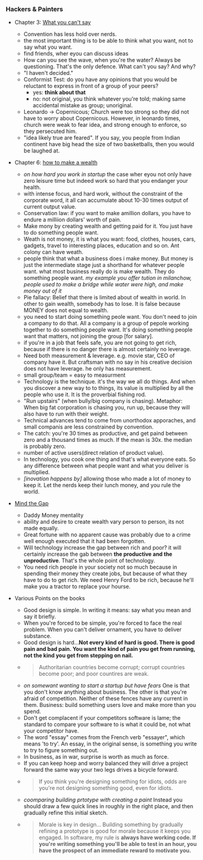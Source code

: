 ### Hackers & Painters ###
+ Chapter 3: [What you can't say](http://www.paulgraham.com/say.html)
    - Convention has less hold over nerds.
    - the most important thing is to be able to think what you want, not to say what you want.
    - find friends, wher eyou can discuss ideas
    - How can you see the wave, when you're the water? Always be questioning. That's the only defence. What can't you say? And why?
    - "I haven't decided."
    - Conformist Test: do you have any opinions that you would be reluctant to express in front of a group of your peers?
        + yes: **think about that**
        + no: not original, you think whatever you're told; making same accidental mistake as group; unoriginal.
    - Leonardo -> Copernicous; Church were too strong so they did not have to worry about Copernicous. However, in leonardo times, church were weak to fear idea, and strong enough to enforce, so they persecuted him.
    - "idea likely true are feared". If you say, you people from Indian continent have big head the size of two basketballs, then you would be laughed at.
    
+ Chapter 6: [how to make a wealth](http://www.paulgraham.com/wealth.html)
    - _on how hard you work in startup_ the case wher eyou not only have zero leisure time but indeed work so hard that you endanger your health.
    - with intense focus, and hard work, without the constraint of the corporate word, it all can accumulate about 10-30 times output of current output value.
    - Conservation law: if you want to make amillion dollars, you have to endure a milliion dollars' worth of pain.
    - Make mony by creating wealth and getting paid for it. You just have to do something people want.
    - Weath is not money, it is what you want: food, clothes, houses, cars, gadgets, travel to interesting places, education and so on. Ant colony can have weath.
    - people think that what a business does i make money. But money is just the intermediate stage just a shorthand for whatever people want. what most business really do is make wealth. They do something people want. _my example_ _you offer tution_ _in milanchow, people used to make a bridge while water were high, and make money out of it_
    - Pie fallacy: Belief that there is limited about of wealth in world. In other to gain wealth, somebody has to lose. It is false because MONEY does not equal to wealth.
    - you need to start doing something peole want. You don't need to join a company to do that. All a company is a group of pepole working together to do something people want. It's doing something people want that matters, not joining the group [for salary].
    - if you're in a job that feels safe, you are not going to get rich, because if there is no danger there is almost certainly no leverage. 
    - Need both measurement & leverage. e.g. movie star, CEO of company have it. But craftsman with no say in his creative decision does not have leverage. he only has measurement.
    - small group/team = easy to measurment
    - Technology is the technique. it's the way we all do things. And when you discover a new way to to things, its value is multiplied by all the people who use it. It is the proverbial fishing rod.
    - "Run upstairs" (when bully/big company is chasing). Metaphor: When big fat corporation is chasing you, run up, because they will also have to run with their weight.
    - Technical advances tend to come from unorthodox apporaches, and small companis are less constrained by convention.
    - The catch: you're 30 times as productive, and get paind between zero and a thousand times as much. If the mean is 30x. the median is probably zero.
    - number of active users(direct relation of product value).
    - In technology, you cook one thing and that's what everyone eats. So any difference between what people want and what you deliver is multiplied.
    - _[inovation happens by]_ allowing those who made a lot of money to keep it. Let the nerds keep their lunch money, and you rule the world.
    
+ [Mind the Gap](http://www.paulgraham.com/gap.html)
    - Daddy Money mentality
    - ability and desire to create wealth vary person to person, its not made equally.
    - Great fortune with no apparent cause was probably due to a crime well enough executed that it had been forgotten.
    - Will technology increase the gap between rich and poor? it will certainly increase the gab between **the productive and the unproductive**. That's the whole point of technology.
    - You need rich people in your society not so much because in spending their money they create jobs, but because of what they have to do to get rich. We need Henry Ford to be rich, because he'll make you a tractor to replace your hourse.
+ Various Points on the books
    - Good design is simple. In writing it means: say what you mean and say it briefly.
    - When you're forced to be simple, you're forced to face the real problem. When you can't deliver ornament, you have to deliver substance.
    - Good design is hard...**Not every kind of hard is good. There is good pain and bad pain. You want the kind of pain you get from running, not the kind you get from stepping on nail.**
    - > Authoritarian countries become corrupt; corrupt countries become poor; and poor countires are weak.
    - _on somewant wanting to start a startup but have fears_ One is that you don't know anything about business. The other is that you're afraid of competition. Neither of these fences have any current in them. Business: build something users love and make more than you spend.
    - Don't get complacent if your competitors software is lame; the standard to compare your software to is what it could be, not what your competitor have.
    - The word "essay" comes from the French verb "essayer", which means 'to try'. An essay, in the original sense, is something you write to try to figure something out.
    - In business, as in war, surprise is worth as much as force.
    - If you can keep hoep and worry balanced they will drive a project forward the same way your two legs drives a bicycle forward.
    - > If you think you're designing something for idiots, odds are you're not designing something good, even for idiots.
    - _coomparing building prtotype with creating a paint_ Instead you should draw a few quick lines in roughly in the right place, and then gradually refine this initial sketch.
    - > Morale is key in design... Building something by gradually refining a prototype is good for morale because it keeps you engaged. In software, my rule is **always have working code. If you're writing something you'll be able to test in an hour, you have the prospect of an immediate reward to motivate you.**